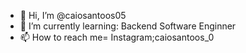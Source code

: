 - 👋 Hi, I’m @caiosantoos05
- 🌱 I’m currently learning: Backend Software Enginner
- 📫 How to reach me= Instagram;caiosantoos_0

<!---
caiosantoos05/caiosantoos05 is a ✨ special ✨ repository because its `README.md` (this file) appears on your GitHub profile.
You can click the Preview link to take a look at your changes.
--->
